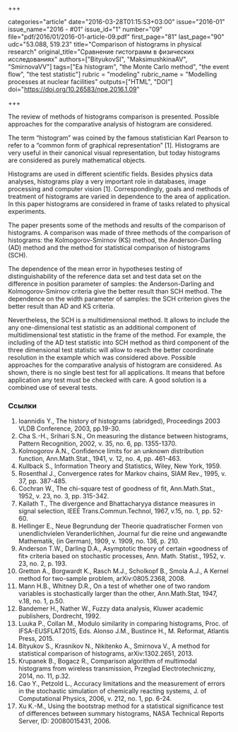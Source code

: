 +++

categories="article"
date="2016-03-28T01:15:53+03:00"
issue="2016-01"
issue_name="2016 - #01"
issue_id="1"
number="09"
file="pdf/2016/01/2016-01-article-09.pdf"
first_page="81"
last_page="90"
udc="53.088, 519.23"
title="Comparison of histograms in physical research"
original_title="Сравнение гистограмм в физических исследованиях"
authors=["BityukovSI", "MaksimushkinaAV", "SmirnovaVV"]
tags=["Ea histogram", "the Monte Carlo method", "the event flow", "the test statistic"]
rubric = "modeling"
rubric_name = "Modelling processes at nuclear facilities"
outputs=["HTML", "DOI"]
doi="https://doi.org/10.26583/npe.2016.1.09"

+++

The review of methods of histograms comparison is presented. Possible approaches for the comparative analysis of histogram are considered.

The term “histogram” was coined by the famous statistician Karl Pearson to refer to a “common form of graphical representation” [1]. Histograms are very useful in their canonical visual representation, but today histograms are considered as purely mathematical objects.

Histograms are used in different scientific fields. Besides physics data analyses, histograms play a very important role in databases, image processing and computer vision [1]. Correspondingly, goals and methods of treatment of histograms are varied in dependence to the area of application. In this paper histograms are considered in frame of tasks related to physical experiments.

The paper presents some of the methods and results of the comparison of histograms. A comparison was made of three methods of the comparison of histograms: the Kolmogorov-Smirnov (KS) method, the Anderson-Darling (AD) method and the method for statistical comparison of histograms (SCH).

The dependence of the mean error in hypotheses testing of distinguishability of the reference data set and test data set on the difference in position parameter of samples: the Anderson-Darling and Kolmogorov-Smirnov criteria give the better result than SCH method. The dependence on the width parameter of samples: the SCH criterion gives the better result than AD and KS criteria.

Nevertheless, the SCH is a multidimensional method. It allows to include the any one-dimensional test statistic as an additional component of multidimensional test statistic in the frame of the method. For example, the including of the AD test statistic into SCH method as third component of the three dimensional test statistic will allow to reach the better coordinate resolution in the example which was considered above. Possible approaches for the comparative analysis of histogram are considered. As shown, there is no single best test for all applications. It means that before application any test must be checked with care. A good solution is a combined use of several tests.

### Ссылки

1. Ioannidis Y., The history of histograms (abridged), Proceedings 2003 VLDB Conference, 2003, pp.19-30.
2. Cha S.-H., Srihari S.N., On measuring the distance between histograms, Pattern Recognition, 2002, v. 35, no. 6, pp. 1355-1370.
3. Kolmogorov A.N., Confidence limits for an unknown distribution function, Ann.Math.Stat., 1941, v. 12, no. 4, pp. 461-463.
4. Kullback S., Information Theory and Statistics, Wiley, New York, 1959.
5. Rosenthal J., Convergence rates for Markov chains, SIAM Rev., 1995, v. 37, pp. 387-485.
6. Cochran W., The chi-square test of goodness of fit, Ann.Math.Stat., 1952, v. 23, no. 3, pp. 315-342.
7. Kailath T., The divergence and Bhattacharyya distance measures in signal selection, IEEE Trans.Commun.Technol, 1967, v.15, no. 1, pp. 52-60.
8. Hellinger E., Neue Begrundung der Theorie quadratischer Formen von unendlichvielen Veranderlichhen, Journal fur die reine und angewandte Mathematik, (in German), 1909, v. 1909, no. 136, p. 210.
9. Anderson T.W., Darling D.A., Asymptotic theory of certain «goodness of fit» criteria based on stochastic processes, Ann. Math. Statist., 1952, v. 23, no. 2, p. 193.
10. Gretton A., Borgwardt K., Rasch M.J., Scholkopf B., Smola A.J., A Kernel method for two-sample problem, arXiv:0805.2368, 2008.
11. Mann H.B., Whitney D.R., On a test of whether one of two random variables is stochastically larger than the other, Ann.Math.Stat, 1947, v.18, no. 1, p.50.
12. Bandemer H., Nather W., Fuzzy data analysis, Kluwer academic publishers, Dordrecht, 1992.
13. Luuka P., Collan M., Modulo similarity in comparing histograms, Proc. of IFSA-EUSFLAT2015, Eds. Alonso J.M., Bustince H., M. Reformat, Atlantis Press, 2015.
14. Bityukov S., Krasnikov N., Nikitenko A., Smirnova V., A method for statistical comparison of histograms, arXiv:1302.2651, 2013.
15. Krupanek B., Bogacz R., Comparison algorithm of multimodal histograms from wireless transmission, Przeglad Electrotechniczny, 2014, no. 11, p.32.
16. Cao Y., Petzold L., Accuracy limitations and the measurement of errors in the stochastic simulation of chemically reacting systems, J. of Computational Physics, 2006, v. 212, no. 1, pp. 6-24.
17. Xu K.-M., Using the bootstrap method for a statistical significance test of differences between summary histograms, NASA Technical Reports Server, ID: 20080015431, 2006.